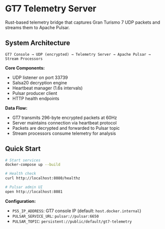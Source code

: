 # GT7 Telemetry Server

Rust-based telemetry bridge that captures Gran Turismo 7 UDP packets and streams them to Apache Pulsar.

## System Architecture

```
GT7 Console → UDP (encrypted) → Telemetry Server → Apache Pulsar → Stream Processors
```

**Core Components:**
- UDP listener on port 33739
- Salsa20 decryption engine
- Heartbeat manager (1.6s intervals)
- Pulsar producer client
- HTTP health endpoints

**Data Flow:**
- GT7 transmits 296-byte encrypted packets at 60Hz
- Server maintains connection via heartbeat protocol
- Packets are decrypted and forwarded to Pulsar topic
- Stream processors consume telemetry for analysis

## Quick Start

```bash
# Start services
docker-compose up --build

# Health check
curl http://localhost:8080/healthz

# Pulsar admin UI
open http://localhost:8081
```

**Configuration:**
- `PS5_IP_ADDRESS`: GT7 console IP (default: `host.docker.internal`)
- `PULSAR_SERVICE_URL`: `pulsar://pulsar:6650`
- `PULSAR_TOPIC`: `persistent://public/default/gt7-telemetry`
